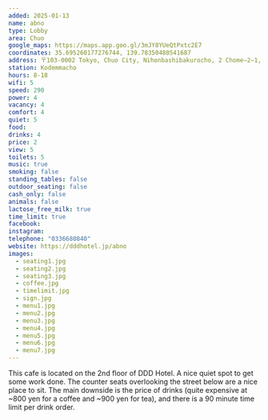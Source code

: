 ```yaml
---
added: 2025-01-13
name: abno
type: Lobby
area: Chuo
google_maps: https://maps.app.goo.gl/3mJY8YUeQtPxtc2E7
coordinates: 35.695260177276744, 139.78350480541687
address: 〒103-0002 Tokyo, Chuo City, Nihonbashibakurocho, 2 Chome−2−1, DDD Hotel, 2F
station: Kodemmacho
hours: 8-18
wifi: 5
speed: 290
power: 4
vacancy: 4
comfort: 4
quiet: 5
food: 
drinks: 4
price: 2
view: 5
toilets: 5
music: true
smoking: false
standing_tables: false
outdoor_seating: false
cash_only: false
animals: false
lactose_free_milk: true
time_limit: true
facebook: 
instagram: 
telephone: "0336680840"
website: https://dddhotel.jp/abno
images:
  - seating1.jpg
  - seating2.jpg
  - seating3.jpg
  - coffee.jpg
  - timelimit.jpg
  - sign.jpg
  - menu1.jpg
  - menu2.jpg
  - menu3.jpg
  - menu4.jpg
  - menu5.jpg
  - menu6.jpg
  - menu7.jpg
---
```


This cafe is located on the 2nd floor of DDD Hotel. A nice quiet spot to get some work done. The counter seats overlooking the street below are a nice place to sit. The main downside is the price of drinks (quite expensive at ~800 yen for a coffee and ~900 yen for tea), and there is a 90 minute time limit per drink order.
